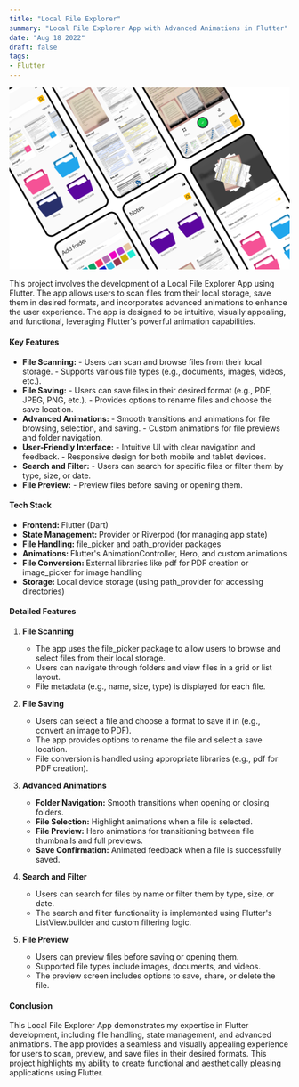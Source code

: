 ```yaml
---
title: "Local File Explorer"
summary: "Local File Explorer App with Advanced Animations in Flutter"
date: "Aug 18 2022"
draft: false
tags:
- Flutter
---
```


![app](./app.png)

This project involves the development of a Local File Explorer App using Flutter. The app allows users to scan files from their local storage, save them in desired formats, and incorporates advanced animations to enhance the user experience. The app is designed to be intuitive, visually appealing, and functional, leveraging Flutter's powerful animation capabilities.

#### Key Features

- <b>File Scanning:</b>
      - Users can scan and browse files from their local storage.
      - Supports various file types (e.g., documents, images, videos, etc.).
- <b>File Saving:</b>
      - Users can save files in their desired format (e.g., PDF, JPEG, PNG, etc.).
      - Provides options to rename files and choose the save location.
- <b>Advanced Animations:</b>
      - Smooth transitions and animations for file browsing, selection, and saving.
      - Custom animations for file previews and folder navigation.
- <b>User-Friendly Interface:</b>
      - Intuitive UI with clear navigation and feedback.
      - Responsive design for both mobile and tablet devices.
- <b>Search and Filter:</b>
      - Users can search for specific files or filter them by type, size, or date.
- <b>File Preview:</b>
      - Preview files before saving or opening them.

#### Tech Stack

- <b>Frontend: </b>Flutter (Dart)
- <b>State Management: </b>Provider or Riverpod (for managing app state)
- <b>File Handling: </b>file_picker and path_provider packages
- <b>Animations: </b>Flutter's AnimationController, Hero, and custom animations
- <b>File Conversion: </b>External libraries like pdf for PDF creation or image_picker for image handling
- <b>Storage: </b>Local device storage (using path_provider for accessing directories)

#### Detailed Features
1. <b>File Scanning</b>
    - The app uses the file_picker package to allow users to browse and select files from their local storage.
    - Users can navigate through folders and view files in a grid or list layout.
    - File metadata (e.g., name, size, type) is displayed for each file.

2. <b>File Saving</b>
    - Users can select a file and choose a format to save it in (e.g., convert an image to PDF).
    - The app provides options to rename the file and select a save location.
    - File conversion is handled using appropriate libraries (e.g., pdf for PDF creation).

3. <b>Advanced Animations</b>
    - **Folder Navigation:** Smooth transitions when opening or closing folders.
    - **File Selection:** Highlight animations when a file is selected.
    - **File Preview:** Hero animations for transitioning between file thumbnails and full previews.
    - **Save Confirmation:** Animated feedback when a file is successfully saved.

4. <b>Search and Filter</b>
    - Users can search for files by name or filter them by type, size, or date.
    - The search and filter functionality is implemented using Flutter's ListView.builder and custom filtering logic.

5. <b>File Preview</b>
    - Users can preview files before saving or opening them.
    - Supported file types include images, documents, and videos.
    - The preview screen includes options to save, share, or delete the file.

#### Conclusion

This Local File Explorer App demonstrates my expertise in Flutter development, including file handling, state management, and advanced animations. The app provides a seamless and visually appealing experience for users to scan, preview, and save files in their desired formats. This project highlights my ability to create functional and aesthetically pleasing applications using Flutter.